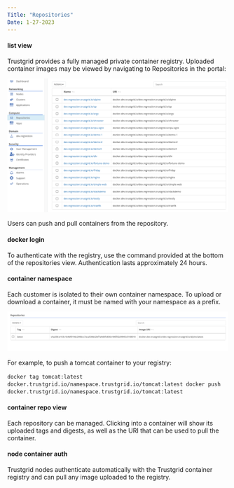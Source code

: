 ```yaml
---
Title: "Repositories"
Date: 1-27-2023
---
```


#### list view

Trustgrid provides a fully managed private container registry. Uploaded container images may be viewed by navigating to Repositories in the portal:

![img](list-view.png)

Users can push and pull containers from the repository.

#### docker login
To authenticate with the registry, use the command provided at the bottom of the repositories view. Authentication lasts approximately 24 hours.

#### container namespace
Each customer is isolated to their own container namespace. To upload or download a container, it must be named with your namespace as a prefix.

![img](name-space.png)

For example, to push a tomcat container to your registry:

`docker tag tomcat:latest docker.trustgrid.io/namespace.trustgrid.io/tomcat:latest
docker push docker.trustgrid.io/namespace.trustgrid.io/tomcat:latest`

#### container repo view
Each repository can be managed. Clicking into a container will show its uploaded tags and digests, as well as the URI that can be used to pull the container.

#### node container auth
Trustgrid nodes authenticate automatically with the Trustgrid container registry and can pull any image uploaded to the registry.